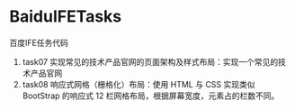 # BaiduIFETasks
百度IFE任务代码

1. task07 实现常见的技术产品官网的页面架构及样式布局：实现一个常见的技术产品官网
2. task08 响应式网格（栅格化）布局：使用 HTML 与 CSS 实现类似 BootStrap 的响应式 12 栏网格布局，根据屏幕宽度，元素占的栏数不同。